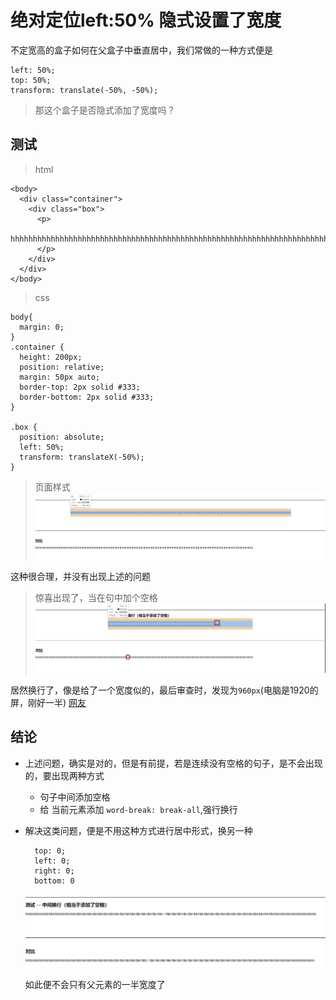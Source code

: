 # 绝对定位left:50% 隐式设置了宽度

不定宽高的盒子如何在父盒子中垂直居中，我们常做的一种方式便是

```
left: 50%;
top: 50%;
transform: translate(-50%, -50%);
```

> 那这个盒子是否隐式添加了宽度吗？

## 测试

> html

```
<body>
  <div class="container">
    <div class="box">
      <p>
        hhhhhhhhhhhhhhhhhhhhhhhhhhhhhhhhhhhhhhhhhhhhhhhhhhhhhhhhhhhhhhhhhhhhhhhhhhhhhhhhhhhhhhhhhhhhhhhhhhhhhhhhhhhhhhhhhhhhhhhhhhhhhhhhhhhhhhhhhhhhhhhhhhhh
      </p>
    </div>
  </div>
</body>
```

> css

```
body{
  margin: 0;
}
.container {
  height: 200px;
  position: relative;
  margin: 50px auto;
  border-top: 2px solid #333;
  border-bottom: 2px solid #333;
}

.box {
  position: absolute;
  left: 50%;
  transform: translateX(-50%);
}
```

> 页面样式
![默认](./../images/css/p-1.jpg)

  这种很合理，并没有出现上述的问题

> 惊喜出现了，当在句中加个空格 
![surprise](./../images/css/p-2.jpg)

  居然换行了，像是给了一个宽度似的，最后审查时，发现为`960px`(电脑是1920的屏，刚好一半) [网友](https://juejin.im/post/5d3eca78e51d4561cb5dde12#heading-7)

## 结论
+ 上述问题，确实是对的，但是有前提，若是连续没有空格的句子，是不会出现的，要出现两种方式
  - 句子中间添加空格
  - 给 当前元素添加 `word-break: break-all`,强行换行
+ 解决这类问题，便是不用这种方式进行居中形式，换另一种
  ```
    top: 0;
    left: 0;
    right: 0;
    bottom: 0
  ```
  ![使用上述解决方法](./../images/css/p-3.jpg)

  如此便不会只有父元素的一半宽度了





